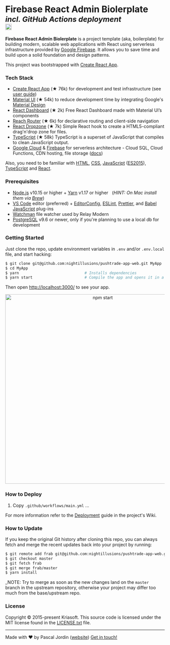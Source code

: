<h1>
  Firebase React Admin Biolerplate <sup><i>incl. GitHub Actions deployment</i></sup><br>
  <a href="https://discord.gg/uSv2EZ"><img src="https://img.shields.io/badge/chat-Discord-green.svg?style=social&amp;maxAge=3600" height="20"></a>
</h1>

**Firebase React Admin Biolerplate** is a project template (aka, boilerplate) for building
modern, scalable web applications with React using serverless infrastructure
provided by <a href="https://console.firebase.google.com/">Google Firebase</a>.
It allows you to save time and build upon a solid foundation and design patterns.

This project was bootstrapped with [Create React App](https://github.com/facebook/create-react-app).

### Tech Stack

- [Create React App][cra] (★ 76k) for development and test infrastructure (see [user guide][cradocs])
- [Material UI][mui] (★ 54k) to reduce development time by integrating Google's [Material Design][material]
- [React Dashboard][mui] (★ 2k) Free React Dashboard made with Material UI’s components
- [Reach Router][router] (★ 6k) for declarative routing and client-side navigation
- [React Dropzone][dropzone] (★ 7k) Simple React hook to create a HTML5-compliant drag'n'drop zone for files.
- [TypeScript][ts] (★ 58k) TypeScript is a superset of JavaScript that compiles to clean JavaScript output.
- [Google Cloud][gcp] & [Firebase][firebase] for serverless architecture - Cloud SQL, Cloud Functions, CDN hosting, file storage ([docs][fbdocs])

Also, you need to be familiar with [HTML][html], [CSS][css], [JavaScript][js] ([ES2015][es2015]), [TypeScript][ts] and [React](https://reactjs.org/docs/).

### Prerequisites

- [Node.js][nodejs] v10.15 or higher + [Yarn][yarn] v1.17 or higher &nbsp; (_HINT: On Mac install
  them via [Brew][brew]_)
- [VS Code][vc] editor (preferred) + [EditorConfig][vceditconfig],
  [ESLint][vceslint], [Prettier][vcprettier], and [Babel JavaScript][vcjs] plug-ins
- [Watchman][watchman] file watcher used by Relay Modern
- [PostgreSQL][postgres] v9.6 or newer, only if you're planning to use a local db for development

### Getting Started

Just clone the repo, update environment variables in `.env` and/or `.env.local` file, and start
hacking:

```bash
$ git clone git@github.com:nightillusions/pushtrade-app-web.git MyApp
$ cd MyApp
$ yarn                             # Installs dependencies
$ yarn start                       # Compile the app and opens it in a browser with "live reload"
```

Then open [http://localhost:3000/](http://localhost:3000/) to see your app.<br>

<p align='center'><img src='https://camo.githubusercontent.com/506a5a0a33aebed2bf0d24d3999af7f582b31808/687474703a2f2f692e696d6775722e636f6d2f616d794e66434e2e706e67' width='600' alt='npm start'></p>

### How to Deploy

1. Copy `.github/workflows/main.yml`
   ...

For more information refer to the [Deployment](https://github.com/nightillusions/pushtrade-app-web/wiki/Deploment)
guide in the project's Wiki.

### How to Update

If you keep the original Git history after cloning this repo, you can always fetch and merge
the recent updates back into your project by running:

```bash
$ git remote add frab git@github.com:nightillusions/pushtrade-app-web.git
$ git checkout master
$ git fetch frab
$ git merge frab/master
$ yarn install
```

\_NOTE: Try to merge as soon as the new changes land on the `master` branch in the upstream
repository, otherwise your project may differ too much from the base/upstream repo.

### License

Copyright © 2015-present Kriasoft. This source code is licensed under the MIT license found in
the [LICENSE.txt](https://github.com/kriasoft/react-firebase-starter/blob/master/LICENSE.txt) file.

---

Made with ♥ by Pascal Jordin ([website](https://jordin.eu))
[Get in touch!](https://jordin.eu)

[cra]: https://github.com/facebook/create-react-app
[cradocs]: https://github.com/facebook/create-react-app/blob/master/packages/react-scripts/template/README.md
[mui]: https://material-ui.com/
[rmd]: https://github.com/devias-io/react-material-dashboard
[material]: https://material.io/
[router]: https://github.com/reach/router
[firebase]: https://firebase.google.com/
[html]: https://developer.mozilla.org/en-US/docs/Web/HTML
[css]: https://developer.mozilla.org/en-US/docs/Web/CSS
[js]: https://developer.mozilla.org/en-US/docs/Web/JavaScript
[es2015]: http://babeljs.io/learn-es2015/
[react]: https://facebook.github.io/react/
[dropzone]: https://react-dropzone.js.org/
[ts]: https://www.typescriptlang.org/
[rfs]: https://github.com/kriasoft/react-firebase-starter
[kriasoft]: https://github.com/kriasoft
[telegram]: https://t.me/ReactStarter
[psql]: https://www.postgresql.org/
[cloudsql]: https://cloud.google.com/sql/
[knex]: http://knexjs.org/
[gqljs]: http://graphql.org/graphql-js/
[relay]: http://facebook.github.io/relay/
[passport]: http://www.passportjs.org/
[relay]: https://facebook.github.io/relay/
[gcp]: https://cloud.google.com/
[fbdocs]: https://firebase.google.com/docs/web
[history]: https://github.com/ReactTraining/history
[nodejs]: https://nodejs.org/
[yarn]: https://yarnpkg.com/
[brew]: https://brew.sh/
[wm]: https://facebook.github.io/watchman/
[relaycompiler]: http://facebook.github.io/relay/docs/relay-compiler.html
[vc]: https://code.visualstudio.com/
[vceditconfig]: https://marketplace.visualstudio.com/items?itemName=EditorConfig.EditorConfig
[vceslint]: https://marketplace.visualstudio.com/items?itemName=dbaeumer.vscode-eslint
[vcprettier]: https://marketplace.visualstudio.com/items?itemName=esbenp.prettier-vscode
[vcjs]: https://marketplace.visualstudio.com/items?itemName=mgmcdermott.vscode-language-babel
[watchman]: https://github.com/facebook/watchman
[postgres]: https://www.postgresql.org/

